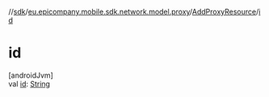 //[sdk](../../../index.md)/[eu.epicompany.mobile.sdk.network.model.proxy](../index.md)/[AddProxyResource](index.md)/[id](id.md)

# id

[androidJvm]\
val [id](id.md): [String](https://kotlinlang.org/api/latest/jvm/stdlib/kotlin/-string/index.html)
